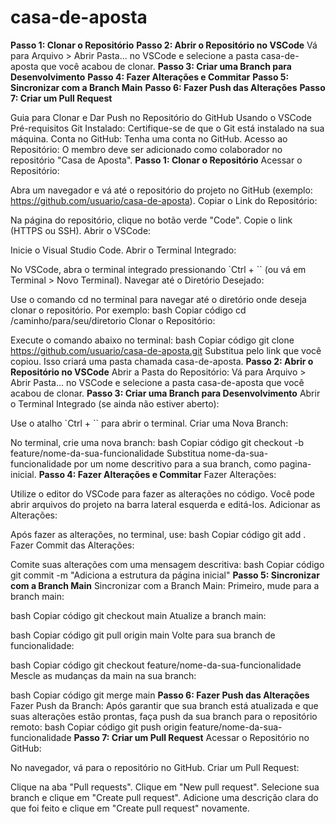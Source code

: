# casa-de-aposta

**Passo 1: Clonar o Repositório**
**Passo 2: Abrir o Repositório no VSCode**
Vá para Arquivo > Abrir Pasta... no VSCode e selecione a pasta casa-de-aposta que você acabou de clonar.
**Passo 3: Criar uma Branch para Desenvolvimento**
**Passo 4: Fazer Alterações e Commitar**
**Passo 5: Sincronizar com a Branch Main**
**Passo 6: Fazer Push das Alterações**
**Passo 7: Criar um Pull Request**

 
Guia para Clonar e Dar Push no Repositório do GitHub Usando o VSCode
Pré-requisitos
Git Instalado: Certifique-se de que o Git está instalado na sua máquina.
Conta no GitHub: Tenha uma conta no GitHub.
Acesso ao Repositório: O membro deve ser adicionado como colaborador no repositório "Casa de Aposta".
**Passo 1: Clonar o Repositório**
Acessar o Repositório:

Abra um navegador e vá até o repositório do projeto no GitHub (exemplo: https://github.com/usuario/casa-de-aposta).
Copiar o Link do Repositório:

Na página do repositório, clique no botão verde "Code".
Copie o link (HTTPS ou SSH).
Abrir o VSCode:

Inicie o Visual Studio Code.
Abrir o Terminal Integrado:

No VSCode, abra o terminal integrado pressionando `Ctrl + `` (ou vá em Terminal > Novo Terminal).
Navegar até o Diretório Desejado:

Use o comando cd no terminal para navegar até o diretório onde deseja clonar o repositório. Por exemplo:
bash
Copiar código
cd /caminho/para/seu/diretorio
Clonar o Repositório:

Execute o comando abaixo no terminal:
bash
Copiar código
git clone https://github.com/usuario/casa-de-aposta.git
Substitua pelo link que você copiou. Isso criará uma pasta chamada casa-de-aposta.
**Passo 2: Abrir o Repositório no VSCode**
Abrir a Pasta do Repositório:
Vá para Arquivo > Abrir Pasta... no VSCode e selecione a pasta casa-de-aposta que você acabou de clonar.
**Passo 3: Criar uma Branch para Desenvolvimento**
Abrir o Terminal Integrado (se ainda não estiver aberto):

Use o atalho `Ctrl + `` para abrir o terminal.
Criar uma Nova Branch:

No terminal, crie uma nova branch:
bash
Copiar código
git checkout -b feature/nome-da-sua-funcionalidade
Substitua nome-da-sua-funcionalidade por um nome descritivo para a sua branch, como pagina-inicial.
**Passo 4: Fazer Alterações e Commitar**
Fazer Alterações:

Utilize o editor do VSCode para fazer as alterações no código. Você pode abrir arquivos do projeto na barra lateral esquerda e editá-los.
Adicionar as Alterações:

Após fazer as alterações, no terminal, use:
bash
Copiar código
git add .
Fazer Commit das Alterações:

Comite suas alterações com uma mensagem descritiva:
bash
Copiar código
git commit -m "Adiciona a estrutura da página inicial"
**Passo 5: Sincronizar com a Branch Main**
Sincronizar com a Branch Main:
Primeiro, mude para a branch main:

bash
Copiar código
git checkout main
Atualize a branch main:

bash
Copiar código
git pull origin main
Volte para sua branch de funcionalidade:

bash
Copiar código
git checkout feature/nome-da-sua-funcionalidade
Mescle as mudanças da main na sua branch:

bash
Copiar código
git merge main
**Passo 6: Fazer Push das Alterações**
Fazer Push da Branch:
Após garantir que sua branch está atualizada e que suas alterações estão prontas, faça push da sua branch para o repositório remoto:
bash
Copiar código
git push origin feature/nome-da-sua-funcionalidade
**Passo 7: Criar um Pull Request**
Acessar o Repositório no GitHub:

No navegador, vá para o repositório no GitHub.
Criar um Pull Request:

Clique na aba "Pull requests".
Clique em "New pull request".
Selecione sua branch e clique em "Create pull request".
Adicione uma descrição clara do que foi feito e clique em "Create pull request" novamente.
